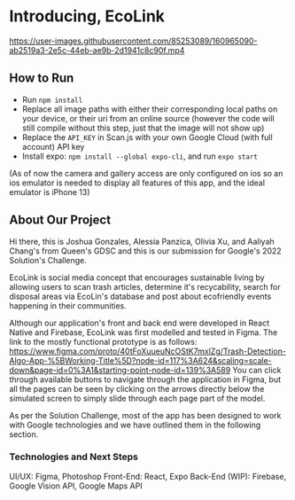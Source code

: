 # Introducing, EcoLink


https://user-images.githubusercontent.com/85253089/160965090-ab2519a3-2e5c-44eb-ae9b-2d1941c8c90f.mp4


## How to Run
- Run `npm install`
- Replace all image paths with either their corresponding local paths on your device, or their uri from an online source (however the code will still compile without this step, just that the image will not show up)
- Replace the `API_KEY` in Scan.js with your own Google Cloud (with full account) API key
- Install expo: `npm install --global expo-cli`, and run `expo start`

(As of now the camera and gallery access are only configured on ios so an ios emulator is needed to display all features of this app, and the ideal emulator is iPhone 13)

## About Our Project

Hi there, this is Joshua Gonzales, Alessia Panzica, Olivia Xu, and Aaliyah Chang's from Queen's GDSC and this is our submission for Google's 2022 Solution's Challenge.

EcoLink is social media concept that encourages sustainable living by allowing users to scan trash articles, determine it's recycability, search for disposal areas via EcoLin's database and post about ecofriendly events happening in their communities.

Although our application's front and back end were developed in React Native and Firebase, EcoLink was first modelled and tested in Figma. The link to the mostly functional prototype is as follows:
https://www.figma.com/proto/40tFoXuueuNcOStK7mxIZg/Trash-Detection-Algo-App-%5BWorking-Title%5D?node-id=117%3A624&scaling=scale-down&page-id=0%3A1&starting-point-node-id=139%3A589
You can click through available buttons to navigate through the application in Figma, but all the pages can be seen by clicking on the arrows directly below the simulated screen to simply slide through each page part of the model.

As per the Solution Challenge, most of the app has been designed to work with Google technologies and we have outlined them in the following section.

### Technologies and Next Steps

UI/UX: Figma, Photoshop
Front-End: React, Expo
Back-End (WIP): Firebase, Google Vision API, Google Maps API
